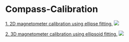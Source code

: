 # Compass-Calibration

[1. 2D magnetometer calibration using ellipse fitting.](https://github.com/risherlock/Magnetometer-Calibration/tree/master/ellipse_fitting)
![](https://github.com/risherlock/Magnetometer-Calibration/blob/master/docs/figs/ellipse_fit.png)

[2. 3D magnetometer calibration using ellipsoid fitting.](https://github.com/risherlock/Magnetometer-Calibration/tree/master/ellipsoid_fitting)
![](https://github.com/risherlock/Magnetometer-Calibration/blob/master/docs/figs/ellipsoid_fit.png)
